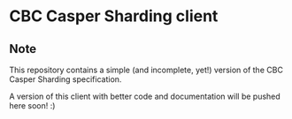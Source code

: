 # CBC Casper Sharding client

## Note
This repository contains a simple (and incomplete, yet!) version of the CBC Casper Sharding specification.

A version of this client with better code and documentation will be pushed here soon! :)
